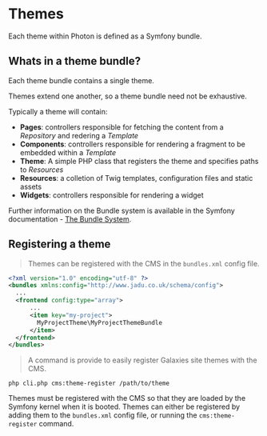 # Themes

Each theme within Photon is defined as a Symfony bundle.

## Whats in a theme bundle?

Each theme bundle contains a single theme. 

Themes extend one another, so a theme bundle need not be exhaustive.

Typically a theme will contain:

* **Pages**: controllers responsible for fetching the content from a *Repository* and redering a *Template*
* **Components**: controllers responsible for rendering a fragment to be embedded within a *Template*
* **Theme**: A simple PHP class that registers the theme and specifies paths to *Resources*
* **Resources**: a colletion of Twig templates, configuration files and static assets
* **Widgets**: controllers responsible for rendering a widget

Further information on the Bundle system is available in the Symfony documentation - [The Bundle System](https://symfony.com/doc/2.8/bundles.html).

## Registering a theme

> Themes can be registered with the CMS in the `bundles.xml` config file.

```xml
<?xml version="1.0" encoding="utf-8" ?>
<bundles xmlns:config="http://www.jadu.co.uk/schema/config">
  ...
  <frontend config:type="array">
      ...
      <item key="my-project">
        MyProjectTheme\MyProjectThemeBundle
      </item>
  </frontend>
</bundles>
```

> A command is provide to easily register Galaxies site themes with the CMS.

```shell
php cli.php cms:theme-register /path/to/theme
```

Themes must be registered with the CMS so that they are loaded by the Symfony kernel when it is booted. Themes can either be registered by adding them to the `bundles.xml` config file, or running the `cms:theme-register` command.